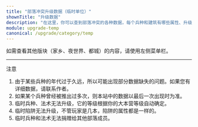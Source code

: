 ```yaml
---
title: "部落冲突升级数据（临时单位）"
shownTitle: "升级数据"
description: "在这里，你可以查到部落冲突的各种数据，每个兵种和建筑有哪些属性、升级要多久、多少资源这些东西写得清清楚楚。本页面是部落冲突临时兵种的数据。"
module: upgrade-temp
canonical: /upgrade/category/temp
---
```


<script setup>
import ListItems from '@/components/upgrade/ListItems.vue';
import ListItem from '@/components/upgrade/ListItem.vue';
</script>

如需查看其他版块（家乡、夜世界、都城）的内容，请使用左侧菜单栏。

<hr class="cp-light-row-division" />

<ListItems title="兵种" imgFolder="temp">
    <ListItem name="寒冰法师" imgSrc="0e00/Ice_Wizard_thumb.png" link="0e00-Ice-Wizard" :lazyLoading="false" />
    <ListItem name="野蛮人攻城槌" imgSrc="0e01/Battle_Ram_thumb.png" link="0e01-Battle-Ram" :lazyLoading="false" />
    <ListItem name="南瓜野蛮人" imgSrc="0e02/Pumpkin_Barbarian_thumb.png" link="0e02-Pumpkin-Barbarian" :lazyLoading="false" />
    <ListItem name="骷髅巨人" imgSrc="0e03/Giant_Skeleton_thumb.png" link="0e03-Giant-Skeleton" :lazyLoading="false" />
    <ListItem name="骷髅飞桶" imgSrc="0e04/Skeleton_Barrel_thumb.png" link="0e04-Skeleton-Barrel" :lazyLoading="false" />
    <ListItem name="艾尔普里莫" imgSrc="0e05/El_Primo_thumb.png" link="0e05-El-Primo" :lazyLoading="false" />
    <ListItem name="派对法师" imgSrc="0e06/Party_Wizard_thumb.png" link="0e06-Party-Wizard" :lazyLoading="false" />
    <ListItem name="皇家幽灵" imgSrc="0e07/Royal_Ghost_thumb.png" link="0e07-Royal-Ghost" :lazyLoading="false" />
    <ListItem name="蛮羊骑士" imgSrc="0e08/Ram_Rider_thumb.png" link="0e08-Ram-Rider" :lazyLoading="false" />
    <ListItem name="野蛮箭手" imgSrc="0e09/Barcher_thumb.png" link="0e09-Barcher" :lazyLoading="false" />
    <ListItem name="野猪法师" imgSrc="0e0a/Hog_Wizard_thumb.png" link="0e0a-Hog-Wizard" :lazyLoading="false" />
    <ListItem name="熔岩气球" imgSrc="0e0b/Lavaloon_thumb.png" link="0e0b-Lavaloon" :lazyLoading="false" />
    <ListItem name="女巫戈仑" imgSrc="0e0c/Witch_Golem_thumb.png" link="0e0c-Witch-Golem" :lazyLoading="false" />
    <ListItem name="饼干皮卡" imgSrc="0e0d/C.O.O.K.I.E_thumb.png" link="0e0d-C.O.O.K.I.E" :lazyLoading="false" />
    <ListItem name="烟花炮手" imgSrc="0e0e/Firecracker_thumb.png" link="0e0e-Firecracker" :lazyLoading="false" />
    <ListItem name="驭水青龙" imgSrc="0e0f/Azure_Dragon_thumb.png" link="0e0f-Azure-Dragon" :lazyLoading="false" />
    <ListItem name="任意球野蛮人" imgSrc="0e10/Barbarian_Kicker_thumb.png" link="0e10-Barbarian-Kicker" :lazyLoading="false" />
    <ListItem name="边线球巨人" imgSrc="0e11/Giant_Thrower_thumb.png" link="0e11-Giant-Thrower" :lazyLoading="false" />
    <ListItem name="机甲超人" imgSrc="0e12/M.E.C.H.A_thumb.png" link="0e12-M.E.C.H.A" :lazyLoading="false" />
    <ListItem name="扫帚女巫" imgSrc="0e13/Broom_Witch_thumb.png" link="0e13-Broom-Witch" :lazyLoading="false" />
    <ListItem name="寒冰亡灵" imgSrc="0e14/Ice_Minion_thumb.png" link="0e14-Ice-Minion" :lazyLoading="false" />
    <ListItem name="灵蛇飞桶" imgSrc="0e15/Snake_Barrel_thumb.png" link="0e15-Snake-Barrel" :lazyLoading="false" />
</ListItems>
<ListItems title="法术" imgFolder="temp">
    <ListItem name="圣诞奇袭" imgSrc="0e80/Santas_Surprise.png" link="0e80-Santas-Surprise" :lazyLoading="false" />
    <ListItem name="生日大爆炸" imgSrc="0e81/Birthday_Boom.png" link="0e81-Birthday-Boom" :lazyLoading="false" />
    <ListItem name="袋装小冰怪" imgSrc="0e82/Bag_of_Frostmites.png" link="0e82-Bag-of-Frostmites" :lazyLoading="false" />
    <ListItem name="黄牌法术" imgSrc="0e83/Yellow_Card.png" link="0e83-Yellow-Card" :lazyLoading="false" />
</ListItems>
<ListItems title="陷阱" imgFolder="temp">
    <ListItem name="南瓜炸弹" imgSrc="0f00/Pumpkin_Bomb.png" link="0f00-Pumpkin-Bomb" />
    <ListItem name="圣诞陷阱" imgSrc="0f01/Santa_Strike.png" link="0f01-Santa-Strike" />
    <ListItem name="冰冻陷阱" imgSrc="0f02/Freeze_Trap.png" link="0f02-Freeze-Trap" />
    <ListItem name="玲珑陷阱" imgSrc="0f03/Shrink_Trap.png" link="0f03-Shrink-Trap" />
</ListItems>

<div class="cp-upgrade-index-tip">
    <SmallTitle>注意</SmallTitle>
    <ol>
        <li>由于某些兵种的年代过于久远，所以可能出现部分数据缺失的问题。如果您有详细数据，请联系作者。</li>
        <li>如果某个兵种曾经被推出过多次，则本站中的数据以最后一次出现时为准。</li>
        <li>临时兵种、法术无法升级，它的等级根据你的大本营等级自动确定。</li>
        <li>临时陷阱无法升级，不管玩家是几本，陷阱的属性都是一样的。</li>
        <li>临时兵种和法术无法捐赠给其他部落成员。</li>
    </ol>
</div>

<style lang="scss">
.cp-upgrade-index-tip .cp-small-subtitle {
    margin: 0 0 1rem 0.125rem;
}
</style>